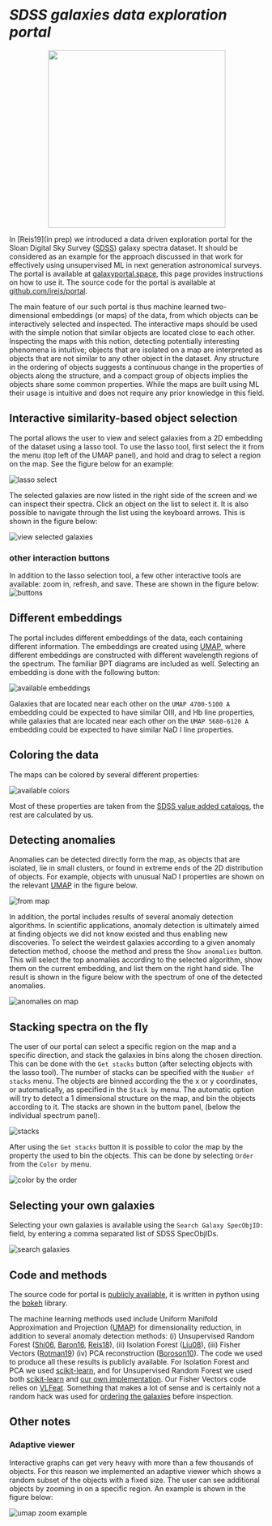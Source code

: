 

# *SDSS galaxies data exploration portal*

<div align="center">
<img src="icon.png" , width="350"/>
</div>

In [Reis19](in prep) we introduced  a data driven exploration portal for the Sloan Digital Sky Survey ([SDSS](https://www.sdss.org/)) galaxy spectra dataset. It should be considered as an example for the approach discussed in that work for effectively using unsupervised ML in next generation astronomical surveys. The portal is available at [galaxyportal.space](http://galaxyportal.space), this page provides instructions on how to use it. The source code for the portal is available at [github.com/ireis/portal](https://github.com/ireis/portal).


The main feature of our such portal is thus  machine learned  two-dimensional embeddings (or maps) of the data, from which objects can be interactively selected and inspected. The interactive maps should be used with the simple notion that similar objects  are located close to each other.    Inspecting the maps with this notion, detecting potentially interesting phenomena is intuitive; objects that are isolated  on a map are interpreted as objects that are not similar to any other object in the dataset. Any structure in the ordering of objects suggests a continuous change in the properties of objects along the structure, and a compact group of objects implies the objects share some common properties. While the maps are built using ML their usage is intuitive and does not require any prior knowledge in this field.  



## Interactive similarity-based object selection
<a id="objectSelection"></a>
The portal allows the user to view and select galaxies from a 2D embedding of the dataset using a lasso tool. To use the lasso tool, first select the it from the menu  (top left of the UMAP panel), and hold and drag to select a region on the map.  See the figure below for an example:

![lasso select](lasso_png.png)

The selected galaxies are now listed in the right side of the screen and we can inspect their spectra. Click an object on the list to select it. It is also possible to navigate through the list using the keyboard arrows.   This is shown in the figure below:

![view selected galaxies](view_selected.png)

### other interaction buttons
In addition to the lasso selection tool, a few other interactive tools are available:  zoom in, refresh, and save. These are shown in the figure below:
![buttons](buttons.png)


## Different embeddings

The portal includes different embeddings of the data, each containing different information. The embeddings are created using  [UMAP](https://github.com/lmcinnes/umap), where different embeddings are constructed with different wavelength regions of the spectrum. The familiar BPT diagrams are included as well. Selecting an embedding is done with the following button:

![available embeddings](embeds.png)

 Galaxies that are located  near each other on the ```UMAP 4700-5100 A``` embedding could be expected to have similar OIII, and Hb line properties, while    galaxies that are located  near each other on the ```UMAP 5680-6120 A``` embedding could be expected to have similar NaD I line properties.

## Coloring the data

The maps can be colored by several different properties:

![available colors](colors.png)

Most of these properties are taken from the [SDSS value added catalogs](https://www.sdss.org/dr14/data_access/value-added-catalogs/), the rest are calculated by us.


##  Detecting anomalies
 <a id="anomalyDetection"></a>

Anomalies can be detected directly form the map, as objects that are isolated, lie in small clusters, or found in extreme ends of the 2D distribution of objects. For example, objects with unusual NaD I properties are shown on the relevant [UMAP](https://github.com/lmcinnes/umap) in the figure below.

![from map](v101.png)

In addition,  the portal includes results of several anomaly detection algorithms. In scientific applications, anomaly detection is ultimately aimed at finding objects  we did not know existed and thus enabling new discoveries. To select the weirdest galaxies according to a given anomaly detection method, choose the method and press the ```Show anomalies``` button. This will select the top anomalies according to the selected algorithm, show them on the current embedding, and list them on the right hand side. The result is shown in the figure below with the spectrum of one of the detected anomalies.

![anomalies on map](anomalies_on_map.png)

## Stacking spectra on the fly

The user of our portal can select a specific region on the map and a specific direction, and stack the galaxies in bins along the chosen direction. This can be done with the  ```Get stacks``` button (after selecting objects with the lasso tool). The number of stacks can be specified with the  ```Number of stacks``` menu. The objects are binned according the the x or y coordinates, or automatically, as specified in the ```Stack by``` menu. The automatic option will try to detect a 1 dimensional structure on the map, and bin the objects according to it. The stacks are shown in the buttom panel, (below the individual spectrum panel).

![stacks](get_stacks.png)

After using the  ```Get stacks``` button it is possible to color the map by  the property the used to bin the objects. This can be done by selecting  ```Order``` from the ```Color by``` menu.

![color by the order](color_by_order.png)





## Selecting your own galaxies
Selecting your own galaxies is available using the ```Search Galaxy SpecObjID:``` field, by entering a comma separated list of SDSS SpecObjIDs.

![search galaxies](search.png)


## Code and methods

The source code for portal is [publicly available](https://github.com/ireis/potral), it is written in python using the [bokeh](https://bokeh.pydata.org/en/latest/) library.

The machine learning methods used  include Uniform Manifold Approximation and Projection ([UMAP](https://github.com/lmcinnes/umap)) for dimensionality reduction, in addition to several anomaly detection methods: (i) Unsupervised Random Forest ([Shi06](https://horvath.genetics.ucla.edu/html/RFclustering/RFclustering/RandomForestHorvath.pdf), [Baron16](https://arxiv.org/abs/1611.07526), [Reis18](https://arxiv.org/abs/1711.00022)), (ii) Isolation Forest ([Liu08](https://scikit-learn.org/stable/modules/generated/sklearn.ensemble.IsolationForest.html#id1)), (iii) Fisher Vectors ([Rotman19](http://www.insticc.org/node/TechnicalProgram/ic3k/presentationDetails/81633)) (iv) PCA reconstruction ([Boroson10](https://ui.adsabs.harvard.edu/abs/2010AJ....140..390B/abstract)).   The code we used to produce all these results is publicly available. For Isolation Forest and PCA we used [scikit-learn](https://scikit-learn.org/stable/), and for Unsupervised Random Forest we used both [scikit-learn](https://scikit-learn.org/stable/) and [our own implementation](https://github.com/ireis/PRF). Our Fisher Vectors code relies on [VLFeat](http://www.vlfeat.org/). Something that makes a lot of sense and is certainly not a random hack was used for [ordering the galaxies](#orderSection) before inspection.

## Other notes

### <a id="zoomInNote"></a> Adaptive viewer

Interactive graphs can get very heavy with more than  a few thousands of objects. For this reason we implemented an adaptive viewer which shows a random subset of the objects with a fixed size. The user can see additional objects by zooming in on a specific region. An example is shown in the figure below:

![umap zoom example](umap_zoom.png)
